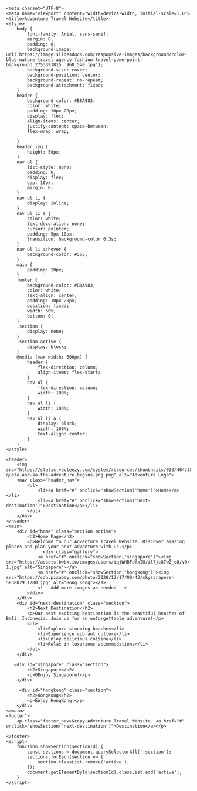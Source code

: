 <html>
<html lang="en">
<head>

 <!-- Google Tag Manager -->
<script>(function(w,d,s,l,i){w[l]=w[l]||[];w[l].push({'gtm.start':
new Date().getTime(),event:'gtm.js'});var f=d.getElementsByTagName(s)[0],
j=d.createElement(s),dl=l!='dataLayer'?'&l='+l:'';j.async=true;j.src=
'https://www.googletagmanager.com/gtm.js?id='+i+dl;f.parentNode.insertBefore(j,f);
})(window,document,'script','dataLayer','GTM-MST4ZVS5');</script>
<!-- End Google Tag Manager -->

    <meta charset="UTF-8">
    <meta name="viewport" content="width=device-width, initial-scale=1.0">
    <title>Adventure Travel Website</title>
    <style>
        body {
            font-family: Arial, sans-serif;
            margin: 0;
            padding: 0;
            background-image: url('https://image.slidesdocs.com/responsive-images/background/color-blue-nature-travel-agency-fashion-travel-powerpoint-background_2753391815__960_540.jpg');
            background-size: cover;
            background-position: center;
            background-repeat: no-repeat;
            background-attachment: fixed;
        }
        header {
            background-color: #B8A983;
            color: white;
            padding: 10px 20px;
            display: flex;
            align-items: center;
            justify-content: space-between;
            flex-wrap: wrap;
            
        }
        header img {
            height: 50px;
        }
        nav ul {
            list-style: none;
            padding: 0;
            display: flex;
            gap: 10px;
            margin: 0;
        }
        nav ul li {
            display: inline;
        }
        nav ul li a {
            color: white;
            text-decoration: none;
            cursor: pointer;
            padding: 5px 10px;
            transition: background-color 0.3s;
        }
        nav ul li a:hover {
            background-color: #555;
        }
        main {
            padding: 20px;
        }
        footer {
            background-color: #B8A983;
            color: white;
            text-align: center;
            padding: 10px 20px;
            position: fixed;
            width: 50%;
            bottom: 0;
        }
        .section {
            display: none;
        }
        .section.active {
            display: block;
        }
        @media (max-width: 600px) {
            header {
                flex-direction: column;
                align-items: flex-start;
            }
            nav ul {
                flex-direction: column;
                width: 100%;
            }
            nav ul li {
                width: 100%;
            }
            nav ul li a {
                display: block;
                width: 100%;
                text-align: center;
            }
        }
    </style>
</head>
<body class="body_nav">

 <!-- Google Tag Manager (noscript) -->
<noscript><iframe src="https://www.googletagmanager.com/ns.html?id=GTM-MST4ZVS5"
height="0" width="0" style="display:none;visibility:hidden"></iframe></noscript>
<!-- End Google Tag Manager (noscript) -->

    <header>
        <img src="https://static.vecteezy.com/system/resources/thumbnails/023/404/384/small/adventure-quote-and-so-the-adventure-begins-png.png" alt="Adventure Logo">
        <nav class="header_nav">
            <ul>
                <li><a href="#" onclick="showSection('home')">Home</a></li>
                <li><a href="#" onclick="showSection('next-destination')">Destination</a></li>
            </ul>
        </nav>
    </header>
    <main>
        <div id="home" class="section active">
            <h2>Home Page</h2>
            <p>Welcome to our Adventure Travel Website. Discover amazing places and plan your next adventure with us.</p>
                  <div class="gallery">
                <a href="#" onclick="showSection('singapore')"><img src="https://assets.bwbx.io/images/users/iqjWHBFdfxIU/il7jc87wZ_o8/v0/-1x-1.jpg" alt="Singapore"></a>
                <a href="#" onclick="showSection('hongkong')"><img src="https://cdn.pixabay.com/photo/2020/12/17/00/43/skyscrapers-5838029_1280.jpg" alt="Hong Kong"></a>
                <!-- Add more images as needed -->
            </div>
        </div>
        <div id="next-destination" class="section">
            <h2>Next Destination</h2>
            <p>Our next exciting destination is the beautiful beaches of Bali, Indonesia. Join us for an unforgettable adventure!</p>
            <ul>
                <li>Explore stunning beaches</li>
                <li>Experience vibrant culture</li>
                <li>Enjoy delicious cuisine</li>
                <li>Relax in luxurious accommodations</li>
            </ul>
        </div>

       <div id="singapore" class="section">
            <h2>Singapore</h2>
            <p>OEnjoy Singapore!</p>
        </div>

         <div id="hongkong" class="section">
            <h2>HongKong</h2>
            <p>Enjoy HongKong!</p>
        </div>
    </main>
    <footer">
        <p class="footer_nav>&copy;Adventure Travel Website. <a href="#" onclick="showSection('next-destination')">Destination</a></p>
        
    </footer>
    <script>
        function showSection(sectionId) {
            const sections = document.querySelectorAll('.section');
            sections.forEach(section => {
                section.classList.remove('active');
            });
            document.getElementById(sectionId).classList.add('active');
        }
    </script>
</body>
</html>
